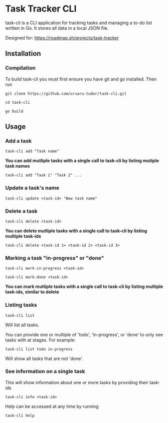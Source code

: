 # Task Tracker CLI

task-cli is a CLI application for tracking tasks and managing a to-do list written in Go. It stores all data in a local JSON file.

Designed for: https://roadmap.sh/projects/task-tracker

## Installation

### Compilation

To build task-cli you must first ensure you have git and go installed. Then run

```
git clone https://github.com/ursaru-tudor/task-cli.git

cd task-cli

go build
```

## Usage

### Add a task

```
task-cli add "Task name"
```

**You can add mutliple tasks with a single call to task-cli by listing mutiple task names**

```
task-cli add "Task 1" "Task 2" ...
```

### Update a task's name

```
task-cli update <task-id> "New task name"
```

### Delete a task

```
task-cli delete <task-id>
```


**You can delete mutliple tasks with a single call to task-cli by listing multiple task-ids**

```
task-cli delete <task-id 1> <task-id 2> <task-id 3>
```

### Marking a task "in-progress" or "done"

```
task-cli mark-in-progress <task-id>
```

```
task-cli mark-done <task-id>
```

**You can mark mutliple tasks with a single call to task-cli by listing multiple task-ids, similar to delete**

### Listing tasks

```
task-cli list
```

Will list all tasks.

You can provide one or multiple of 'todo', 'in-progress', or 'done' to only see tasks with at stages. For example:

```
task-cli list todo in-progress
```

Will show all tasks that are not 'done'.

### See information on a single task

This will show information about one or more tasks by providing their task-ids

```
task-cli info <task-id>
```

Help can be accessed at any time by running

```
task-cli help
```